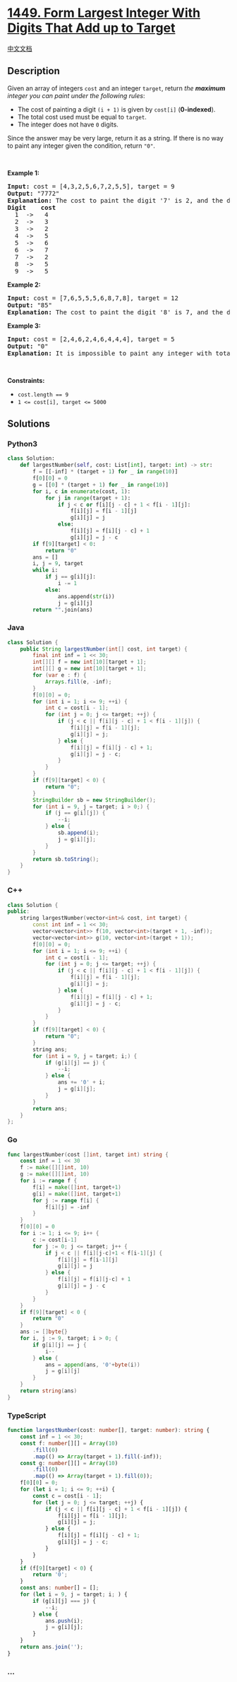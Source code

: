 # [1449. Form Largest Integer With Digits That Add up to Target](https://leetcode.com/problems/form-largest-integer-with-digits-that-add-up-to-target)

[中文文档](/solution/1400-1499/1449.Form%20Largest%20Integer%20With%20Digits%20That%20Add%20up%20to%20Target/README.md)

## Description

<p>Given an array of integers <code>cost</code> and an integer <code>target</code>, return <em>the <strong>maximum</strong> integer you can paint under the following rules</em>:</p>

<ul>
	<li>The cost of painting a digit <code>(i + 1)</code> is given by <code>cost[i]</code> (<strong>0-indexed</strong>).</li>
	<li>The total cost used must be equal to <code>target</code>.</li>
	<li>The integer does not have <code>0</code> digits.</li>
</ul>

<p>Since the answer may be very large, return it as a string. If there is no way to paint any integer given the condition, return <code>&quot;0&quot;</code>.</p>

<p>&nbsp;</p>
<p><strong class="example">Example 1:</strong></p>

<pre>
<strong>Input:</strong> cost = [4,3,2,5,6,7,2,5,5], target = 9
<strong>Output:</strong> &quot;7772&quot;
<strong>Explanation:</strong> The cost to paint the digit &#39;7&#39; is 2, and the digit &#39;2&#39; is 3. Then cost(&quot;7772&quot;) = 2*3+ 3*1 = 9. You could also paint &quot;977&quot;, but &quot;7772&quot; is the largest number.
<strong>Digit    cost</strong>
  1  -&gt;   4
  2  -&gt;   3
  3  -&gt;   2
  4  -&gt;   5
  5  -&gt;   6
  6  -&gt;   7
  7  -&gt;   2
  8  -&gt;   5
  9  -&gt;   5
</pre>

<p><strong class="example">Example 2:</strong></p>

<pre>
<strong>Input:</strong> cost = [7,6,5,5,5,6,8,7,8], target = 12
<strong>Output:</strong> &quot;85&quot;
<strong>Explanation:</strong> The cost to paint the digit &#39;8&#39; is 7, and the digit &#39;5&#39; is 5. Then cost(&quot;85&quot;) = 7 + 5 = 12.
</pre>

<p><strong class="example">Example 3:</strong></p>

<pre>
<strong>Input:</strong> cost = [2,4,6,2,4,6,4,4,4], target = 5
<strong>Output:</strong> &quot;0&quot;
<strong>Explanation:</strong> It is impossible to paint any integer with total cost equal to target.
</pre>

<p>&nbsp;</p>
<p><strong>Constraints:</strong></p>

<ul>
	<li><code>cost.length == 9</code></li>
	<li><code>1 &lt;= cost[i], target &lt;= 5000</code></li>
</ul>

## Solutions

<!-- tabs:start -->

### **Python3**

```python
class Solution:
    def largestNumber(self, cost: List[int], target: int) -> str:
        f = [[-inf] * (target + 1) for _ in range(10)]
        f[0][0] = 0
        g = [[0] * (target + 1) for _ in range(10)]
        for i, c in enumerate(cost, 1):
            for j in range(target + 1):
                if j < c or f[i][j - c] + 1 < f[i - 1][j]:
                    f[i][j] = f[i - 1][j]
                    g[i][j] = j
                else:
                    f[i][j] = f[i][j - c] + 1
                    g[i][j] = j - c
        if f[9][target] < 0:
            return "0"
        ans = []
        i, j = 9, target
        while i:
            if j == g[i][j]:
                i -= 1
            else:
                ans.append(str(i))
                j = g[i][j]
        return "".join(ans)
```

### **Java**

```java
class Solution {
    public String largestNumber(int[] cost, int target) {
        final int inf = 1 << 30;
        int[][] f = new int[10][target + 1];
        int[][] g = new int[10][target + 1];
        for (var e : f) {
            Arrays.fill(e, -inf);
        }
        f[0][0] = 0;
        for (int i = 1; i <= 9; ++i) {
            int c = cost[i - 1];
            for (int j = 0; j <= target; ++j) {
                if (j < c || f[i][j - c] + 1 < f[i - 1][j]) {
                    f[i][j] = f[i - 1][j];
                    g[i][j] = j;
                } else {
                    f[i][j] = f[i][j - c] + 1;
                    g[i][j] = j - c;
                }
            }
        }
        if (f[9][target] < 0) {
            return "0";
        }
        StringBuilder sb = new StringBuilder();
        for (int i = 9, j = target; i > 0;) {
            if (j == g[i][j]) {
                --i;
            } else {
                sb.append(i);
                j = g[i][j];
            }
        }
        return sb.toString();
    }
}
```

### **C++**

```cpp
class Solution {
public:
    string largestNumber(vector<int>& cost, int target) {
        const int inf = 1 << 30;
        vector<vector<int>> f(10, vector<int>(target + 1, -inf));
        vector<vector<int>> g(10, vector<int>(target + 1));
        f[0][0] = 0;
        for (int i = 1; i <= 9; ++i) {
            int c = cost[i - 1];
            for (int j = 0; j <= target; ++j) {
                if (j < c || f[i][j - c] + 1 < f[i - 1][j]) {
                    f[i][j] = f[i - 1][j];
                    g[i][j] = j;
                } else {
                    f[i][j] = f[i][j - c] + 1;
                    g[i][j] = j - c;
                }
            }
        }
        if (f[9][target] < 0) {
            return "0";
        }
        string ans;
        for (int i = 9, j = target; i;) {
            if (g[i][j] == j) {
                --i;
            } else {
                ans += '0' + i;
                j = g[i][j];
            }
        }
        return ans;
    }
};
```

### **Go**

```go
func largestNumber(cost []int, target int) string {
	const inf = 1 << 30
	f := make([][]int, 10)
	g := make([][]int, 10)
	for i := range f {
		f[i] = make([]int, target+1)
		g[i] = make([]int, target+1)
		for j := range f[i] {
			f[i][j] = -inf
		}
	}
	f[0][0] = 0
	for i := 1; i <= 9; i++ {
		c := cost[i-1]
		for j := 0; j <= target; j++ {
			if j < c || f[i][j-c]+1 < f[i-1][j] {
				f[i][j] = f[i-1][j]
				g[i][j] = j
			} else {
				f[i][j] = f[i][j-c] + 1
				g[i][j] = j - c
			}
		}
	}
	if f[9][target] < 0 {
		return "0"
	}
	ans := []byte{}
	for i, j := 9, target; i > 0; {
		if g[i][j] == j {
			i--
		} else {
			ans = append(ans, '0'+byte(i))
			j = g[i][j]
		}
	}
	return string(ans)
}
```

### **TypeScript**

```ts
function largestNumber(cost: number[], target: number): string {
    const inf = 1 << 30;
    const f: number[][] = Array(10)
        .fill(0)
        .map(() => Array(target + 1).fill(-inf));
    const g: number[][] = Array(10)
        .fill(0)
        .map(() => Array(target + 1).fill(0));
    f[0][0] = 0;
    for (let i = 1; i <= 9; ++i) {
        const c = cost[i - 1];
        for (let j = 0; j <= target; ++j) {
            if (j < c || f[i][j - c] + 1 < f[i - 1][j]) {
                f[i][j] = f[i - 1][j];
                g[i][j] = j;
            } else {
                f[i][j] = f[i][j - c] + 1;
                g[i][j] = j - c;
            }
        }
    }
    if (f[9][target] < 0) {
        return '0';
    }
    const ans: number[] = [];
    for (let i = 9, j = target; i; ) {
        if (g[i][j] === j) {
            --i;
        } else {
            ans.push(i);
            j = g[i][j];
        }
    }
    return ans.join('');
}
```

### **...**

```

```

<!-- tabs:end -->
